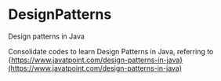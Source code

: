 # DesignPatterns
Design patterns in Java

Consolidate codes to learn Design Patterns in Java, referring to {https://www.javatpoint.com/design-patterns-in-java}(https://www.javatpoint.com/design-patterns-in-java)
